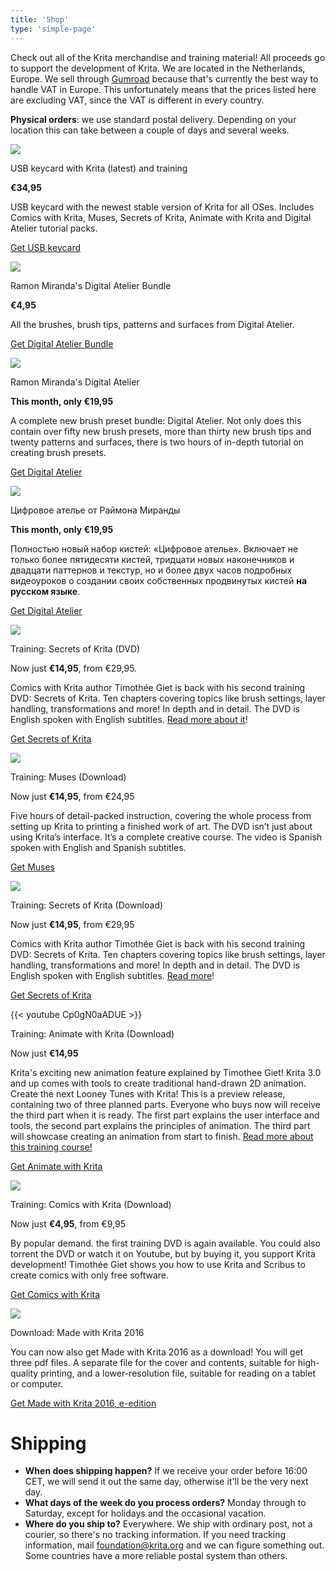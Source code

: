 ```yaml
---
title: 'Shop'
type: 'simple-page'
---
```



Check out all of the Krita merchandise and training material! All proceeds go to support the development of Krita. We are located in the Netherlands, Europe. We sell through [Gumroad](https://gumroad.com/krita#) because that's currently the best way to handle VAT in Europe. This unfortunately means that the prices listed here are excluding VAT, since the VAT is different in every country.

**Physical orders**: we use standard postal delivery. Depending on your location this can take between a couple of days and several weeks.

<script src="https://gumroad.com/js/gumroad.js"></script>

![](/images/pages/usbcard.jpg)

USB keycard with Krita (latest) and training

**€34,95**

USB keycard with the newest stable version of Krita for all OSes. Includes Comics with Krita, Muses, Secrets of Krita, Animate with Krita and Digital Atelier tutorial packs.

[Get USB keycard](https://gumroad.com/l/qQmZf)

![](/images/pages/DA_cover_cropped_1_1.png)

Ramon Miranda's Digital Atelier Bundle

**€4,95**

All the brushes, brush tips, patterns and surfaces from Digital Atelier.

[Get Digital Atelier Bundle](https://gum.co/ehZUc)

![](/images/pages/DA_cover_cropped_1_1.png)

Ramon Miranda's Digital Atelier

**This month, only €19,95**

A complete new brush preset bundle: Digital Atelier. Not only does this contain over fifty new brush presets, more than thirty new brush tips and twenty patterns and surfaces, there is two hours of in-depth tutorial on creating brush presets.

[Get Digital Atelier](https://gum.co/sFbEb)

![](/images/pages/DA_cover_cropped_1_1.png)

Цифровое ателье от Раймона Миранды

**This month, only €19,95**

Полностью новый набор кистей: «Цифровое ателье». Включает не только более пятидесяти кистей, тридцати новых наконечников и двадцати паттернов и текстур, но и более двух часов подробных видеоуроков о создании своих собственных продвинутых кистей **на русском языке**.

[Get Digital Atelier](https://gum.co/blCvR)

![](/images/pages/secrets-of-krita-box-art.png)

Training: Secrets of Krita (DVD)

Now just **€14,95**, from €29,95.

Comics with Krita author Timothée Giet is back with his second training DVD: Secrets of Krita. Ten chapters covering topics like brush settings, layer handling, transformations and more! In depth and in detail. The DVD is English spoken with English subtitles. [Read more about it](/posts/secrets-of-krita-the-third-krita-training-dvd/)!

[Get Secrets of Krita](https://gum.co/iIno?wanted=true)

![](/images/pages/muses.jpg)

Training: Muses (Download)

Now just **€14,95**, from €24,95

Five hours of detail-packed instruction, covering the whole process from setting up Krita to printing a finished work of art. The DVD isn’t just about using Krita’s interface. It’s a complete creative course. The video is Spanish spoken with English and Spanish subtitles.

[Get Muses](https://gum.co/SZZDI?wanted=true)

![](/images/pages/secrets-of-krita-box-art.png)

Training: Secrets of Krita (Download)

Now just **€14,95**, from €29,95

Comics with Krita author Timothée Giet is back with his second training DVD: Secrets of Krita. Ten chapters covering topics like brush settings, layer handling, transformations and more! In depth and in detail. The DVD is English spoken with English subtitles. [Read more](/posts/secrets-of-krita-the-third-krita-training-dvd/)!

[Get Secrets of Krita](https://gum.co/bDeXV?wanted=true)

{{< youtube Cp0gN0aADUE >}}

Training: Animate with Krita (Download)

Now just **€14,95**

Krita's exciting new animation feature explained by Timothee Giet! Krita 3.0 and up comes with tools to create traditional hand-drawn 2D animation. Create the next Looney Tunes with Krita! This is a preview release, containing two of three planned parts. Everyone who buys now will receive the third part when it is ready. The first part explains the user interface and tools, the second part explains the principles of animation. The third part will showcase creating an animation from start to finish. [Read more about this training course!](/animate-with-krita/)

[Get Animate with Krita](https://gum.co/TIso?wanted=true)

![](/images/pages/comics-with-krita.jpg)

Training: Comics with Krita (Download)

Now just **€4,95**, from €9,95

By popular demand. the first training DVD is again available. You could also torrent the DVD or watch it on Youtube, but by buying it, you support Krita development! Timothée Giet shows you how to use Krita and Scribus to create comics with only free software.

[Get Comics with Krita](https://gum.co/glye?wanted=true)

![](/images/pages/cover_small.png)

Download: Made with Krita 2016

You can now also get Made with Krita 2016 as a download! You will get three pdf files. A separate file for the cover and contents, suitable for high-quality printing, and a lower-resolution file, suitable for reading on a tablet or computer.

[Get Made with Krita 2016, e-edition](https://gum.co/ZVvh)

# Shipping

- **When does shipping happen?** If we receive your order before 16:00 CET, we will send it out the same day, otherwise it'll be the very next day.
- **What days of the week do you process orders?** Monday through to Saturday, except for holidays and the occasional vacation.
- **Where do you ship to?** Everywhere. We ship with ordinary post, not a courier, so there's no tracking information. If you need tracking information, mail foundation@krita.org and we can figure something out. Some countries have a more reliable postal system than others.
